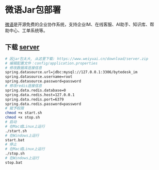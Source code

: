 <!--
 * @Author: jackning 270580156@qq.com
 * @Date: 2024-08-09 10:08:02
 * @LastEditors: jackning 270580156@qq.com
 * @LastEditTime: 2024-08-28 09:26:03
 * @Description: bytedesk.com https://github.com/Bytedesk/bytedesk
 *   Please be aware of the BSL license restrictions before installing Bytedesk IM – 
 *  selling, reselling, or hosting Bytedesk IM as a service is a breach of the terms and automatically terminates your rights under the license. 
 *  仅支持企业内部员工自用，严禁私自用于销售、二次销售或者部署SaaS方式销售 
 *  Business Source License 1.1: https://github.com/Bytedesk/bytedesk/blob/main/LICENSE 
 *  contact: 270580156@qq.com 
 *  联系：270580156@qq.com
 * Copyright (c) 2024 by bytedesk.com, All Rights Reserved. 
-->
# 微语Jar包部署

[微语](https://www.weiyuai.cn)是开源免费的企业协作系统，支持企业IM、在线客服、AI助手、知识库、帮助中心、工单系统等。

## 下载 [server](https://www.weiyuai.cn/download/server.zip)

```bash
# 因jar包太大, 从这里下载: https://www.weiyuai.cn/download/server.zip
# 编辑配置文件：config/application.properties
# 修改数据库连接信息
spring.datasource.url=jdbc:mysql://127.0.0.1:3306/bytedesk_im
spring.datasource.username=root
spring.datasource.password=password
# 修改redis连接信息
spring.data.redis.database=0
spring.data.redis.host=127.0.0.1
spring.data.redis.port=6379
spring.data.redis.password=password
# 赋予权限
chmod +x start.sh
chmod +x stop.sh
# 启动
# 在Mac或Linux上运行
./start.sh
# 在Windows上运行
start.bat
# 停止
# 在Mac或Linux上运行
./stop.sh
# 在Windows上运行
stop.bat
```
